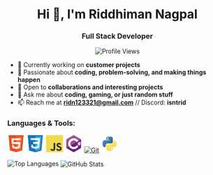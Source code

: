 <h1 align="center">Hi 👋, I'm Riddhiman Nagpal</h1>
<h3 align="center">Full Stack Developer</h3>

<p align="center">
  <img src="https://komarev.com/ghpvc/?username=isntrid&label=Profile%20views&color=0e75b6&style=flat" alt="Profile Views" />
</p>

- 🔭 Currently working on **customer projects**  
- 🌱 Passionate about **coding, problem-solving, and making things happen**  
- 👯 Open to **collaborations and interesting projects**  
- 💬 Ask me about **coding, gaming, or just random stuff**  
- 📫 Reach me at **ridn123321@gmail.com** // Discord: **isntrid**  

<h3 align="left">Languages & Tools:</h3>
<p align="left">
  <a href="https://www.w3schools.com/html/" target="_blank"><img src="https://raw.githubusercontent.com/devicons/devicon/master/icons/html5/html5-original.svg" alt="HTML" width="40" height="40"/></a>
  <a href="https://www.w3schools.com/css/" target="_blank"><img src="https://raw.githubusercontent.com/devicons/devicon/master/icons/css3/css3-original.svg" alt="CSS" width="40" height="40"/></a>
  <a href="https://www.w3schools.com/js/" target="_blank"><img src="https://raw.githubusercontent.com/devicons/devicon/master/icons/javascript/javascript-original.svg" alt="JS" width="40" height="40"/></a>
  <a href="https://www.w3schools.com/cs/" target="_blank"><img src="https://raw.githubusercontent.com/devicons/devicon/master/icons/csharp/csharp-original.svg" alt="C#" width="40" height="40"/></a>
  <a href="https://git-scm.com/" target="_blank"><img src="https://www.vectorlogo.zone/logos/git-scm/git-scm-icon.svg" alt="Git" width="40" height="40"/></a>
  <a href="https://www.python.org" target="_blank"><img src="https://raw.githubusercontent.com/devicons/devicon/master/icons/python/python-original.svg" alt="Python" width="40" height="40"/></a>
</p>

<p align="left">
  <img align="left" src="https://github-readme-stats.vercel.app/api/top-langs?username=isntrid&show_icons=true&locale=en&layout=compact" alt="Top Languages" />
</p>

<p>&nbsp;<img align="center" src="https://github-readme-stats.vercel.app/api?username=isntrid&show_icons=true&locale=en" alt="GitHub Stats" /></p>
